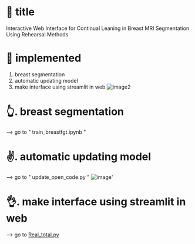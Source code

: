 # :speech_balloon: title
Interactive Web Interface for Continual Leaning in Breast MRI Segmentation Using Rehearsal Methods

# :star2: implemented
1. breast segmentation
2. automatic updating model
3. make interface using streamlit in web
![image2](https://github.com/jihyunni/BME_Capstone/assets/153705253/c2704a0f-111f-4d54-8eb4-65d4754f6706)

# :point_up_2:. breast segmentation
--> go to " train_breastfgt.ipynb "

# :v:. automatic updating model
--> go to " update_open_code.py "
![image](https://github.com/jihyunni/BME_Capstone/assets/113456378/0c8a1d2a-2e28-48fa-b85f-5865403901c7)'

# :ok_hand:. make interface using streamlit in web
--> go to [Real_total.py](https://github.com/jihyunni/BME_Capstone/blob/b64fa5031961c22ca4e73fa002eabb9dfa062f02/Real_total.py)
